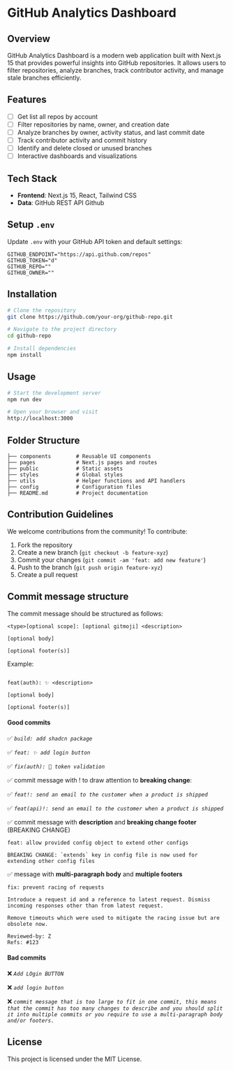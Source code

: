 # GitHub Analytics Dashboard

## Overview

GitHub Analytics Dashboard is a modern web application built with Next.js 15 that provides powerful insights into GitHub repositories. It allows users to filter repositories, analyze branches, track contributor activity, and manage stale branches efficiently.

## Features

- [ ] Get list all repos by account
- [ ] Filter repositories by name, owner, and creation date
- [ ] Analyze branches by owner, activity status, and last commit date
- [ ] Track contributor activity and commit history
- [ ] Identify and delete closed or unused branches
- [ ] Interactive dashboards and visualizations

## Tech Stack

- **Frontend**: Next.js 15, React, Tailwind CSS
- **Data**: GitHub REST API Github

## Setup `.env`

Update `.env` with your GitHub API token and default settings:

```shell
GITHUB_ENDPOINT="https://api.github.com/repos"
GITHUB_TOKEN="d"
GITHUB_REPO=""
GITHUB_OWNER=""

```

## Installation

```bash
# Clone the repository
git clone https://github.com/your-org/github-repo.git

# Navigate to the project directory
cd github-repo

# Install dependencies
npm install
```

## Usage

```bash
# Start the development server
npm run dev

# Open your browser and visit
http://localhost:3000
```

## Folder Structure

```
├── components        # Reusable UI components
├── pages             # Next.js pages and routes
├── public            # Static assets
├── styles            # Global styles
├── utils             # Helper functions and API handlers
├── config            # Configuration files
├── README.md         # Project documentation
```

## Contribution Guidelines

We welcome contributions from the community! To contribute:

1. Fork the repository
2. Create a new branch (`git checkout -b feature-xyz`)
3. Commit your changes (`git commit -am 'feat: add new feature'`)
4. Push to the branch (`git push origin feature-xyz`)
5. Create a pull request

## Commit message structure

The commit message should be structured as follows:

```
<type>[optional scope]: [optional gitmoji] <description>

[optional body]

[optional footer(s)]
```

Example:

```

feat(auth): ✨ <description>

[optional body]

[optional footer(s)]
```
#### Good commits

✅ _`build: add shadcn package`_

✅ _`feat: ✨ add login button`_

✅ _`fix(auth): 🐛 token validation`_

✅ commit message with ! to draw attention to **breaking change**:

✅ _`feat!: send an email to the customer when a product is shipped`_

✅ _`feat(api)!: send an email to the customer when a product is shipped`_

✅ commit message with **description** and **breaking change footer** (BREAKING CHANGE)

```
feat: allow provided config object to extend other configs

BREAKING CHANGE: `extends` key in config file is now used for extending other config files
```

✅ message with **multi-paragraph body** and **multiple footers**

```
fix: prevent racing of requests

Introduce a request id and a reference to latest request. Dismiss
incoming responses other than from latest request.

Remove timeouts which were used to mitigate the racing issue but are
obsolete now.

Reviewed-by: Z
Refs: #123
```

#### Bad commits

❌ _`Add LOgin BUTTON`_

❌ _`add login button`_

❌ _`commit message that is too large to fit in one commit, this means that the commit has too many changes to describe and you should split it into multiple commits or you require to use a multi-paragraph body and/or footers.`_

## License

This project is licensed under the MIT License.

